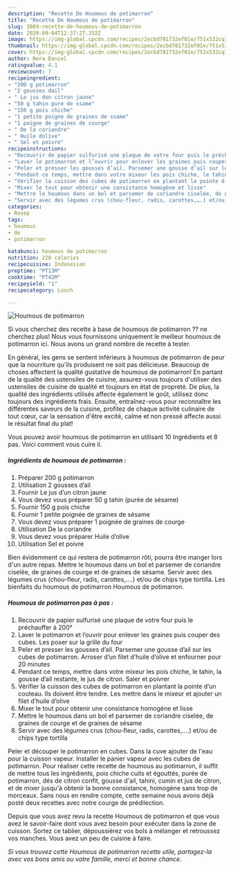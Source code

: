 ```yaml
---
description: "Recette De Houmous de potimarron"
title: "Recette De Houmous de potimarron"
slug: 3869-recette-de-houmous-de-potimarron
date: 2020-09-04T12:37:27.332Z
image: https://img-global.cpcdn.com/recipes/2ecbd781732ef01e/751x532cq70/houmous-de-potimarron-photo-principale-de-la-recette.jpg
thumbnail: https://img-global.cpcdn.com/recipes/2ecbd781732ef01e/751x532cq70/houmous-de-potimarron-photo-principale-de-la-recette.jpg
cover: https://img-global.cpcdn.com/recipes/2ecbd781732ef01e/751x532cq70/houmous-de-potimarron-photo-principale-de-la-recette.jpg
author: Nora Daniel
ratingvalue: 4.1
reviewcount: 7
recipeingredient:
- "200 g potimarron"
- "2 gousses dail"
- " Le jus dun citron jaune"
- "50 g tahin pure de ssame"
- "150 g pois chiche"
- "1 petite poigne de graines de ssame"
- "1 poigne de graines de courge"
- " De la coriandre"
- " Huile dolive"
- " Sel et poivre"
recipeinstructions:
- "Recouvrir de papier sulfurisé une plaque de votre four puis le préchauffer à 200°"
- "Laver le potimarron et l’ouvrir pour enlever les graines puis couper des cubes. Les poser sur la grille du four"
- "Peler et presser les gousses d’ail. Parsemer une gousse d’ail sur les cubes de potimarron. Arroser d’un filet d’huile d’olive et enfourner pour 20 minutes"
- "Pendant ce temps, mettre dans votre mixeur les pois chiche, le tahin, la gousse d’ail restante, le jus de citron. Saler et poivrer"
- "Vérifier la cuisson des cubes de potimarron en plantant la pointe d’un couteau. Ils doivent être tendre. Les mettre dans le mixeur et ajouter un filet d’huile d’olive"
- "Mixer le tout pour obtenir une consistance homogène et lisse"
- "Mettre le houmous dans un bol et parsemer de coriandre ciselée, de graines de courge et de graines de sésame"
- "Servir avec des légumes crus (chou-fleur, radis, carottes,….) et/ou de chips type tortilla"
categories:
- Resep
tags:
- houmous
- de
- potimarron

katakunci: houmous de potimarron 
nutrition: 220 calories
recipecuisine: Indonesian
preptime: "PT13M"
cooktime: "PT42M"
recipeyield: "1"
recipecategory: Lunch

---
```



![Houmous de potimarron](https://img-global.cpcdn.com/recipes/2ecbd781732ef01e/751x532cq70/houmous-de-potimarron-photo-principale-de-la-recette.jpg)

Si vous cherchez des recette à base de houmous de potimarron ?? ne cherchez plus! Nous vous fournissons uniquement le meilleur houmous de potimarron ici. Nous avons un grand nombre de recette à tester.

En général, les gens se sentent inférieurs à houmous de potimarron de peur que la nourriture qu'ils produisent ne soit pas délicieuse. Beaucoup de choses affectent la qualité gustative de houmous de potimarron! En partant de la qualité des ustensiles de cuisine, assurez-vous toujours d'utiliser des ustensiles de cuisine de qualité et toujours en état de propreté. De plus, la qualité des ingrédients utilisés affecte également le goût, utilisez donc toujours des ingrédients frais. Ensuite, entraînez-vous pour reconnaître les différentes saveurs de la cuisine, profitez de chaque activité culinaire de tout cœur, car la sensation d'être excité, calme et non pressé affecte aussi le résultat final du plat!

<!--inarticleads1-->

Vous pouvez avoir houmous de potimarron en utilisant 10 Ingrédients et 8 pas. Voici comment vous cuire il.

##### Ingrédients de houmous de potimarron :

1. Préparer 200 g potimarron
1. Utilisation 2 gousses d’ail
1. Fournir  Le jus d’un citron jaune
1. Vous devez vous préparer 50 g tahin (purée de sésame)
1. Fournir 150 g pois chiche
1. Fournir 1 petite poignée de graines de sésame
1. Vous devez vous préparer 1 poignée de graines de courge
1. Utilisation  De la coriandre
1. Vous devez vous préparer  Huile d’olive
1. Utilisation  Sel et poivre


Bien évidemment ce qui restera de potimarron rôti, pourra être manger lors d&#39;un autre repas. Mettre le houmous dans un bol et parsemer de coriandre ciselée, de graines de courge et de graines de sésame. Servir avec des légumes crus (chou-fleur, radis, carottes,….) et/ou de chips type tortilla. Les bienfaits du houmous de potimarron Houmous de potimarron. 

<!--inarticleads2-->

##### Houmous de potimarron pas à pas :

1. Recouvrir de papier sulfurisé une plaque de votre four puis le préchauffer à 200°
1. Laver le potimarron et l’ouvrir pour enlever les graines puis couper des cubes. Les poser sur la grille du four
1. Peler et presser les gousses d’ail. Parsemer une gousse d’ail sur les cubes de potimarron. Arroser d’un filet d’huile d’olive et enfourner pour 20 minutes
1. Pendant ce temps, mettre dans votre mixeur les pois chiche, le tahin, la gousse d’ail restante, le jus de citron. Saler et poivrer
1. Vérifier la cuisson des cubes de potimarron en plantant la pointe d’un couteau. Ils doivent être tendre. Les mettre dans le mixeur et ajouter un filet d’huile d’olive
1. Mixer le tout pour obtenir une consistance homogène et lisse
1. Mettre le houmous dans un bol et parsemer de coriandre ciselée, de graines de courge et de graines de sésame
1. Servir avec des légumes crus (chou-fleur, radis, carottes,….) et/ou de chips type tortilla


Peler et découper le potimarron en cubes. Dans la cuve ajouter de l&#39;eau pour la cuisson vapeur. Installer le panier vapeur avec les cubes de potimarron. Pour réaliser cette recette de houmous au potimarron, il suffit de mettre tous les ingrédients, pois chiche cuits et égouttés, purée de potimarron, dés de citron confit, gousse d&#39;ail, tahini, cumin et jus de citron, et de mixer jusqu&#39;à obtenir la bonne consistance, homogène sans trop de morceaux. Sans nous en rendre compte, cette semaine nous avons déjà posté deux recettes avec notre courge de prédilection. 

<!--inarticleads1-->

<p>
Depuis que vous avez revu la recette Houmous de potimarron et que vous avez le savoir-faire dont vous avez besoin pour exécuter dans la zone de cuisson. Sortez ce tablier, dépoussiérez vos bols à mélanger et retroussez vos manches. Vous avez un peu de cuisine à faire.
</p>

<p>
<i>Si vous trouvez cette Houmous de potimarron recette utile, partagez-la avec vos bons amis ou votre famille, merci et bonne chance.</i>
</p>
